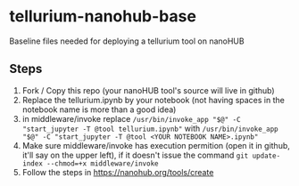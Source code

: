 # tellurium-nanohub-base
Baseline files needed for deploying a tellurium tool on nanoHUB

## Steps

1. Fork / Copy this repo (your nanoHUB tool's source will live in github)
1. Replace the tellurium.ipynb by your notebook (not having spaces in the notebook name is more than a good idea)
1. in middleware/invoke replace ```/usr/bin/invoke_app "$@" -C "start_jupyter -T @tool tellurium.ipynb"``` with ```/usr/bin/invoke_app "$@" -C "start_jupyter -T @tool <YOUR NOTEBOOK NAME>.ipynb"```
1. Make sure middleware/invoke has execution permition (open it in github, it'll say on the upper left), if it doesn't issue the command ```git update-index --chmod=+x middleware/invoke```
1. Follow the steps in https://nanohub.org/tools/create

